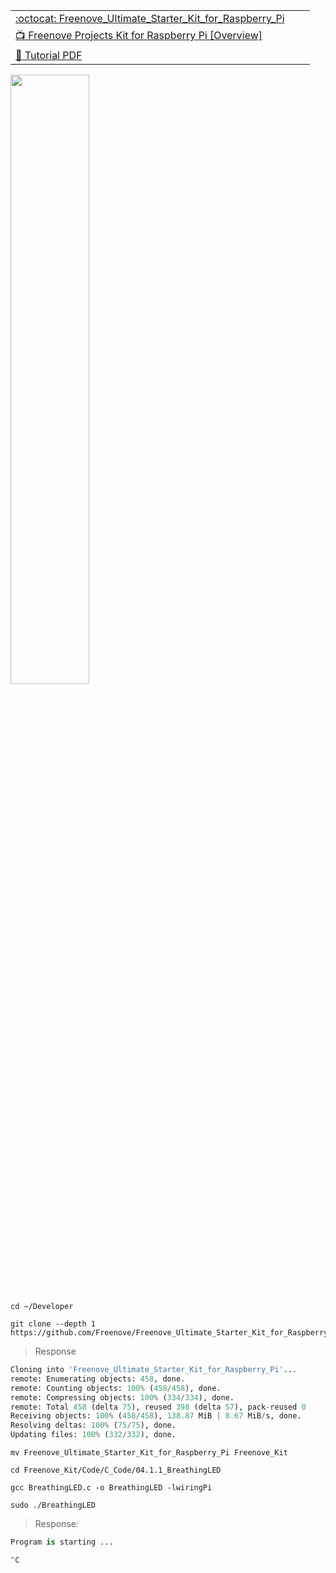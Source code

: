 | | | |
|-|-|-|
| [:octocat: Freenove_Ultimate_Starter_Kit_for_Raspberry_Pi](https://github.com/Freenove/Freenove_Ultimate_Starter_Kit_for_Raspberry_Pi) | | |
| [:tv: Freenove Projects Kit for Raspberry Pi [Overview]](https://www.youtube.com/watch?v=mx_lC_mLy8I) | | |
| [:blue_book: Tutorial PDF](docs/Tutorial-Freenove_Ultimate_sstarter_Kit_for_Raspberry_Pi.pdf) | | |

[<img src=https://github.com/Freenove/Freenove_Ultimate_Starter_Kit_for_Raspberry_Pi/blob/master/List_Ultimate_RPi_Kit.jpg width=50% height=50% > </img>](https://github.com/Freenove/Freenove_Ultimate_Starter_Kit_for_Raspberry_Pi/blob/master/List_Ultimate_RPi_Kit.jpg)


```
cd ~/Developer
```

```
git clone --depth 1 https://github.com/Freenove/Freenove_Ultimate_Starter_Kit_for_Raspberry_Pi.git
```
> Response
```python
Cloning into 'Freenove_Ultimate_Starter_Kit_for_Raspberry_Pi'...
remote: Enumerating objects: 458, done.
remote: Counting objects: 100% (458/458), done.
remote: Compressing objects: 100% (334/334), done.
remote: Total 458 (delta 75), reused 398 (delta 57), pack-reused 0
Receiving objects: 100% (458/458), 138.87 MiB | 8.67 MiB/s, done.
Resolving deltas: 100% (75/75), done.
Updating files: 100% (332/332), done.
```

```
mv Freenove_Ultimate_Starter_Kit_for_Raspberry_Pi Freenove_Kit
```

```
cd Freenove_Kit/Code/C_Code/04.1.1_BreathingLED
```

```
gcc BreathingLED.c -o BreathingLED -lwiringPi
```

```
sudo ./BreathingLED
```
> Response:
```python
Program is starting ... 

^C
```
